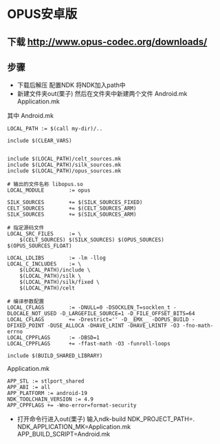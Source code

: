 # OPUS安卓版

## 下载 http://www.opus-codec.org/downloads/

## 步骤 

+ 下载后解压 配置NDK 将NDK加入path中
+ 新建文件夹out(栗子) 然后在文件夹中新建两个文件  Android.mk Application.mk

其中 Android.mk
```
LOCAL_PATH := $(call my-dir)/..

include $(CLEAR_VARS)


include $(LOCAL_PATH)/celt_sources.mk
include $(LOCAL_PATH)/silk_sources.mk
include $(LOCAL_PATH)/opus_sources.mk

# 输出的文件名称 libopus.so
LOCAL_MODULE        := opus

SILK_SOURCES        += $(SILK_SOURCES_FIXED)
CELT_SOURCES        += $(CELT_SOURCES_ARM)
SILK_SOURCES        += $(SILK_SOURCES_ARM)

# 指定源码文件
LOCAL_SRC_FILES     := \
    $(CELT_SOURCES) $(SILK_SOURCES) $(OPUS_SOURCES) $(OPUS_SOURCES_FLOAT)

LOCAL_LDLIBS        := -lm -llog
LOCAL_C_INCLUDES    := \
    $(LOCAL_PATH)/include \
    $(LOCAL_PATH)/silk \
    $(LOCAL_PATH)/silk/fixed \
    $(LOCAL_PATH)/celt

# 编译参数配置
LOCAL_CFLAGS        := -DNULL=0 -DSOCKLEN_T=socklen_t -DLOCALE_NOT_USED -D_LARGEFILE_SOURCE=1 -D_FILE_OFFSET_BITS=64
LOCAL_CFLAGS        += -Drestrict='' -D__EMX__ -DOPUS_BUILD -DFIXED_POINT -DUSE_ALLOCA -DHAVE_LRINT -DHAVE_LRINTF -O3 -fno-math-errno
LOCAL_CPPFLAGS      := -DBSD=1 
LOCAL_CPPFLAGS      += -ffast-math -O3 -funroll-loops

include $(BUILD_SHARED_LIBRARY)
```

Application.mk
```
APP_STL := stlport_shared
APP_ABI := all
APP_PLATFORM := android-19
NDK_TOOLCHAIN_VERSION := 4.9
APP_CPPFLAGS += -Wno-error=format-security
```
+ 打开命令行进入out(栗子) 输入ndk-build NDK_PROJECT_PATH=. NDK_APPLICATION_MK=Application.mk APP_BUILD_SCRIPT=Android.mk